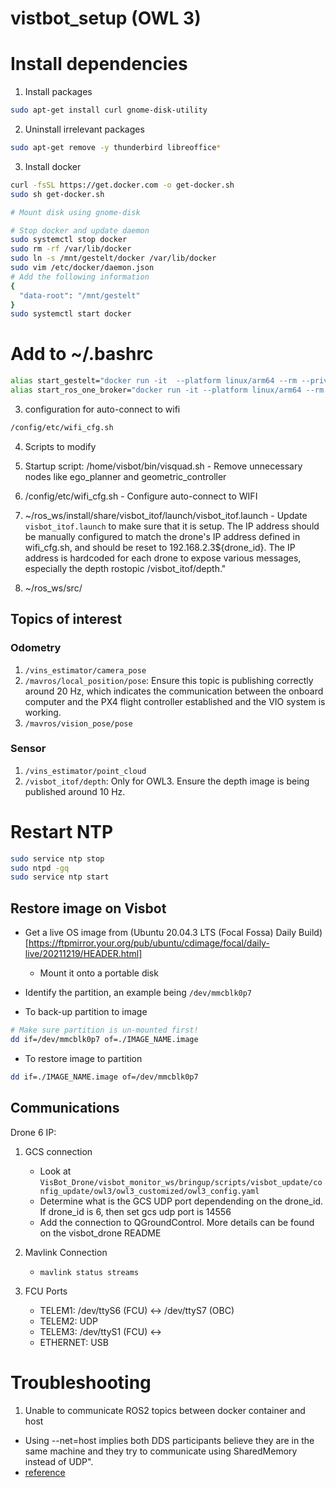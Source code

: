 # vistbot_setup (OWL 3)

# Install dependencies
1. Install packages
```bash
sudo apt-get install curl gnome-disk-utility
```

2. Uninstall irrelevant packages
```bash
sudo apt-get remove -y thunderbird libreoffice*
```

3. Install docker
```bash
curl -fsSL https://get.docker.com -o get-docker.sh
sudo sh get-docker.sh

# Mount disk using gnome-disk

# Stop docker and update daemon
sudo systemctl stop docker
sudo rm -rf /var/lib/docker
sudo ln -s /mnt/gestelt/docker /var/lib/docker
sudo vim /etc/docker/daemon.json
# Add the following information
{
  "data-root": "/mnt/gestelt"
}
sudo systemctl start docker
```

# Add to ~/.bashrc
```bash
alias start_gestelt="docker run -it  --platform linux/arm64 --rm --privileged --network host  -e "DRONE_ID=0" gestelt/mavoro_arm64:base"
alias start_ros_one_broker="docker run -it --platform linux/arm64 --rm --privileged --network host  -e "DRONE_ID=0" gestelt/ros_one_broker:latest"
```

3. configuration for auto-connect to wifi 

```bash
/config/etc/wifi_cfg.sh
```

4. Scripts to modify

  1. Startup script: /home/visbot/bin/visquad.sh
    - Remove unnecessary nodes like ego_planner and geometric_controller
  2. /config/etc/wifi_cfg.sh
    - Configure auto-connect to WIFI
  3. ~/ros_ws/install/share/visbot_itof/launch/visbot_itof.launch
    - Update `visbot_itof.launch` to make sure that it is setup. The IP address should be manually configured to match the drone's IP address defined in wifi_cfg.sh, and should be reset to 192.168.2.3${drone_id}. The IP address is hardcoded for each drone to expose various messages, especially the depth rostopic /visbot_itof/depth."
  4. ~/ros_ws/src/

## Topics of interest

### Odometry
1. `/vins_estimator/camera_pose`
2. `/mavros/local_position/pose`: Ensure this topic is publishing correctly around 20 Hz, which indicates the communication between the onboard computer and the PX4 flight controller established and the VIO system is working.
3. `/mavros/vision_pose/pose`

### Sensor
1. `/vins_estimator/point_cloud`
4. `/visbot_itof/depth`: Only for OWL3. Ensure the depth image is being published around 10 Hz.

# Restart NTP 
```bash
sudo service ntp stop
sudo ntpd -gq
sudo service ntp start
```


## Restore image on Visbot
- Get a live OS image from (Ubuntu 20.04.3 LTS (Focal Fossa) Daily Build)[https://ftpmirror.your.org/pub/ubuntu/cdimage/focal/daily-live/20211219/HEADER.html]
  - Mount it onto a portable disk

- Identify the partition, an example being `/dev/mmcblk0p7`

- To back-up partition to image
```bash
# Make sure partition is un-mounted first! 
dd if=/dev/mmcblk0p7 of=./IMAGE_NAME.image
```

- To restore image to partition
```bash
dd if=./IMAGE_NAME.image of=/dev/mmcblk0p7
```

## Communications

Drone 6 IP: 

1. GCS connection
    - Look at `VisBot_Drone/visbot_monitor_ws/bringup/scripts/visbot_update/config_update/owl3/owl3_customized/owl3_config.yaml` 
    - Determine what is the GCS UDP port dependending on the drone_id. If drone_id is 6, then set gcs udp port is 14556
    - Add the connection to QGroundControl. More details can be found on the visbot_drone README

2. Mavlink Connection
    - `mavlink status streams`

3. FCU Ports
    - TELEM1: /dev/ttyS6 (FCU) <-> /dev/ttyS7 (OBC)
    - TELEM2: UDP 
    - TELEM3: /dev/ttyS1 (FCU) <->
    - ETHERNET: USB

# Troubleshooting

1. Unable to communicate ROS2 topics between docker container and host  
  - Using --net=host implies both DDS participants believe they are in the same machine and they try to communicate using SharedMemory instead of UDP".
 - [reference](https://robotics.stackexchange.com/questions/98161/ros2-foxy-nodes-cant-communicate-through-docker-container-border)

